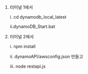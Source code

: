 1. 터미널 1에서 
	 
	 i. cd dynamodb_local_latest
	
	ii.dynamoDB_Start.bat

2. 터미널 2에서 
	  
	  i. npm install
	 
	 ii. dynamoAPI/awsconfig.json 만들고
	 
	 iii. node restapi.js
